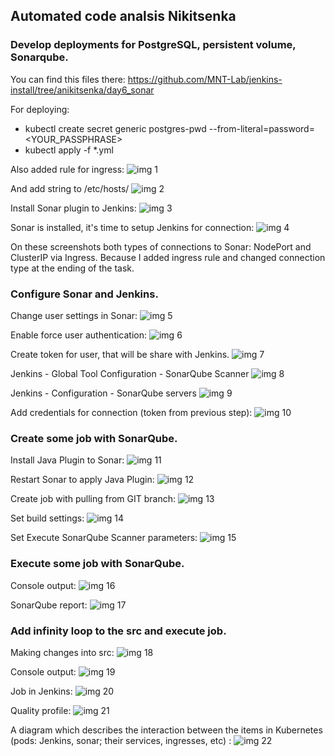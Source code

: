## Automated code analsis Nikitsenka

### Develop deployments for PostgreSQL, persistent volume, Sonarqube.
You can find this files there:
https://github.com/MNT-Lab/jenkins-install/tree/anikitsenka/day6_sonar

For deploying:
- kubectl create secret generic postgres-pwd --from-literal=password=<YOUR_PASSPHRASE>
- kubectl apply -f *.yml

Also added rule for ingress:
![img 1](./images/1.png)

And add string to /etc/hosts/
![img 2](./images/2.png)

Install Sonar plugin to Jenkins:
![img 3](./images/3.png)

Sonar is installed, it's time to setup Jenkins for connection:
![img 4](./images/4.png)

On these screenshots both types of connections to Sonar: NodePort and ClusterIP via Ingress.
Because I added ingress rule and changed connection type at the ending of the task.

### Configure Sonar and Jenkins.
Change user settings in Sonar:
![img 5](./images/5.png)

Enable force user authentication:
![img 6](./images/6.png)

Create token for user, that will be share with Jenkins.
![img 7](./images/7.png)

Jenkins - Global Tool Configuration - SonarQube Scanner
![img 8](./images/8.png)

Jenkins - Configuration - SonarQube servers
![img 9](./images/9.png)

Add credentials for connection (token from previous step):
![img 10](./images/10.png)

### Create some job with SonarQube.
Install Java Plugin to Sonar:
![img 11](./images/11.png)

Restart Sonar to apply Java Plugin:
![img 12](./images/12.png)

Create job with pulling from GIT branch:
![img 13](./images/13.png)

Set build settings:
![img 14](./images/14.png)

Set Execute SonarQube Scanner parameters:
![img 15](./images/15.png)

### Execute some job with SonarQube.
Console output: 
![img 16](./images/16.png)

SonarQube report:
![img 17](./images/17.png)

### Add infinity loop to the src and execute job.
Making changes into src:
![img 18](./images/18.png)

Console output:
![img 19](./images/19.png)

Job in Jenkins:
![img 20](./images/20.png)

Quality profile:
![img 21](./images/21.png)

A diagram which describes the interaction between the items in Kubernetes
(pods: Jenkins, sonar; their services, ingresses, etc) :
![img 22](./images/22.png)
